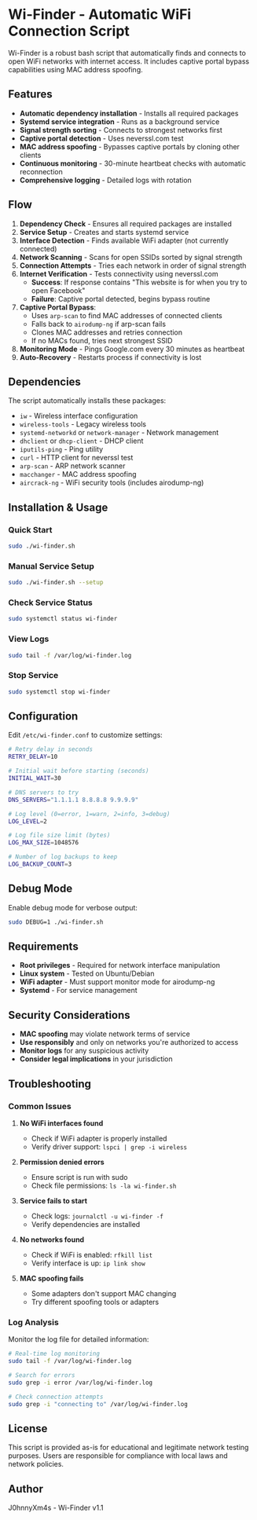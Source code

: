 # Wi-Finder - Automatic WiFi Connection Script

Wi-Finder is a robust bash script that automatically finds and connects to open WiFi networks with internet access. It includes captive portal bypass capabilities using MAC address spoofing.

## Features

- **Automatic dependency installation** - Installs all required packages
- **Systemd service integration** - Runs as a background service
- **Signal strength sorting** - Connects to strongest networks first
- **Captive portal detection** - Uses neverssl.com test
- **MAC address spoofing** - Bypasses captive portals by cloning other clients
- **Continuous monitoring** - 30-minute heartbeat checks with automatic reconnection
- **Comprehensive logging** - Detailed logs with rotation

## Flow

1. **Dependency Check** - Ensures all required packages are installed
2. **Service Setup** - Creates and starts systemd service
3. **Interface Detection** - Finds available WiFi adapter (not currently connected)
4. **Network Scanning** - Scans for open SSIDs sorted by signal strength
5. **Connection Attempts** - Tries each network in order of signal strength
6. **Internet Verification** - Tests connectivity using neverssl.com
   - **Success**: If response contains "This website is for when you try to open Facebook"
   - **Failure**: Captive portal detected, begins bypass routine
7. **Captive Portal Bypass**:
   - Uses `arp-scan` to find MAC addresses of connected clients
   - Falls back to `airodump-ng` if arp-scan fails
   - Clones MAC addresses and retries connection
   - If no MACs found, tries next strongest SSID
8. **Monitoring Mode** - Pings Google.com every 30 minutes as heartbeat
9. **Auto-Recovery** - Restarts process if connectivity is lost

## Dependencies

The script automatically installs these packages:
- `iw` - Wireless interface configuration
- `wireless-tools` - Legacy wireless tools
- `systemd-networkd` or `network-manager` - Network management
- `dhclient` or `dhcp-client` - DHCP client
- `iputils-ping` - Ping utility
- `curl` - HTTP client for neverssl test
- `arp-scan` - ARP network scanner
- `macchanger` - MAC address spoofing
- `aircrack-ng` - WiFi security tools (includes airodump-ng)

## Installation & Usage

### Quick Start
```bash
sudo ./wi-finder.sh
```

### Manual Service Setup
```bash
sudo ./wi-finder.sh --setup
```

### Check Service Status
```bash
sudo systemctl status wi-finder
```

### View Logs
```bash
sudo tail -f /var/log/wi-finder.log
```

### Stop Service
```bash
sudo systemctl stop wi-finder
```

## Configuration

Edit `/etc/wi-finder.conf` to customize settings:

```bash
# Retry delay in seconds
RETRY_DELAY=10

# Initial wait before starting (seconds)
INITIAL_WAIT=30

# DNS servers to try
DNS_SERVERS="1.1.1.1 8.8.8.8 9.9.9.9"

# Log level (0=error, 1=warn, 2=info, 3=debug)
LOG_LEVEL=2

# Log file size limit (bytes)
LOG_MAX_SIZE=1048576

# Number of log backups to keep
LOG_BACKUP_COUNT=3
```

## Debug Mode

Enable debug mode for verbose output:
```bash
sudo DEBUG=1 ./wi-finder.sh
```

## Requirements

- **Root privileges** - Required for network interface manipulation
- **Linux system** - Tested on Ubuntu/Debian
- **WiFi adapter** - Must support monitor mode for airodump-ng
- **Systemd** - For service management

## Security Considerations

- **MAC spoofing** may violate network terms of service
- **Use responsibly** and only on networks you're authorized to access
- **Monitor logs** for any suspicious activity
- **Consider legal implications** in your jurisdiction

## Troubleshooting

### Common Issues

1. **No WiFi interfaces found**
   - Check if WiFi adapter is properly installed
   - Verify driver support: `lspci | grep -i wireless`

2. **Permission denied errors**
   - Ensure script is run with sudo
   - Check file permissions: `ls -la wi-finder.sh`

3. **Service fails to start**
   - Check logs: `journalctl -u wi-finder -f`
   - Verify dependencies are installed

4. **No networks found**
   - Check if WiFi is enabled: `rfkill list`
   - Verify interface is up: `ip link show`

5. **MAC spoofing fails**
   - Some adapters don't support MAC changing
   - Try different spoofing tools or adapters

### Log Analysis

Monitor the log file for detailed information:
```bash
# Real-time log monitoring
sudo tail -f /var/log/wi-finder.log

# Search for errors
sudo grep -i error /var/log/wi-finder.log

# Check connection attempts
sudo grep -i "connecting to" /var/log/wi-finder.log
```

## License

This script is provided as-is for educational and legitimate network testing purposes. Users are responsible for compliance with local laws and network policies.

## Author

J0hnnyXm4s - Wi-Finder v1.1